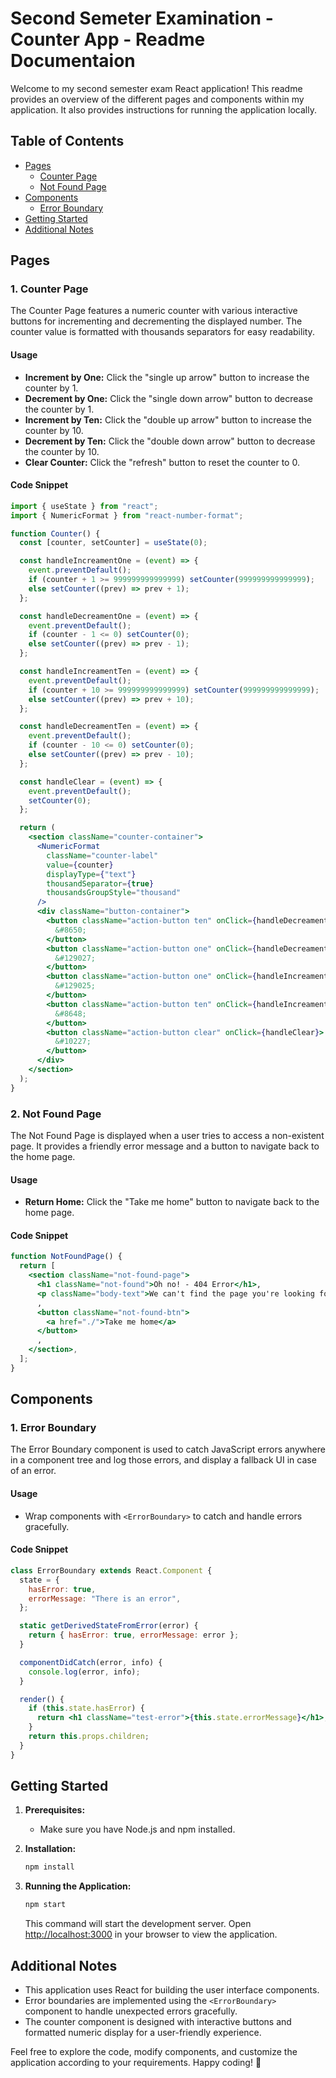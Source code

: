 # Second Semeter Examination - Counter App - Readme Documentaion

Welcome to my second semester exam React application! This readme provides an overview of the different pages and components within my application. It also provides instructions for running the application locally.

## Table of Contents
- [Pages](#pages)
  - [Counter Page](#counter-page)
  - [Not Found Page](#not-found-page)
- [Components](#components)
  - [Error Boundary](#error-boundary)
- [Getting Started](#getting-started)
- [Additional Notes](#additional-notes)

## Pages

### 1. **Counter Page**

The Counter Page features a numeric counter with various interactive buttons for incrementing and decrementing the displayed number. The counter value is formatted with thousands separators for easy readability.

#### Usage

- **Increment by One:** Click the "single up arrow" button to increase the counter by 1.
- **Decrement by One:** Click the "single down arrow" button to decrease the counter by 1.
- **Increment by Ten:** Click the "double up arrow" button to increase the counter by 10.
- **Decrement by Ten:** Click the "double down arrow" button to decrease the counter by 10.
- **Clear Counter:** Click the "refresh" button to reset the counter to 0.

#### Code Snippet

```jsx
import { useState } from "react";
import { NumericFormat } from "react-number-format";

function Counter() {
  const [counter, setCounter] = useState(0);

  const handleIncreamentOne = (event) => {
    event.preventDefault();
    if (counter + 1 >= 999999999999999) setCounter(999999999999999);
    else setCounter((prev) => prev + 1);
  };

  const handleDecreamentOne = (event) => {
    event.preventDefault();
    if (counter - 1 <= 0) setCounter(0);
    else setCounter((prev) => prev - 1);
  };

  const handleIncreamentTen = (event) => {
    event.preventDefault();
    if (counter + 10 >= 999999999999999) setCounter(999999999999999);
    else setCounter((prev) => prev + 10);
  };

  const handleDecreamentTen = (event) => {
    event.preventDefault();
    if (counter - 10 <= 0) setCounter(0);
    else setCounter((prev) => prev - 10);
  };

  const handleClear = (event) => {
    event.preventDefault();
    setCounter(0);
  };

  return (
    <section className="counter-container">
      <NumericFormat
        className="counter-label"
        value={counter}
        displayType={"text"}
        thousandSeparator={true}
        thousandsGroupStyle="thousand"
      />
      <div className="button-container">
        <button className="action-button ten" onClick={handleDecreamentTen}>
          &#8650;
        </button>
        <button className="action-button one" onClick={handleDecreamentOne}>
          &#129027;
        </button>
        <button className="action-button one" onClick={handleIncreamentOne}>
          &#129025;
        </button>
        <button className="action-button ten" onClick={handleIncreamentTen}>
          &#8648;
        </button>
        <button className="action-button clear" onClick={handleClear}>
          &#10227;
        </button>
      </div>
    </section>
  );
}
```

### 2. **Not Found Page**

The Not Found Page is displayed when a user tries to access a non-existent page. It provides a friendly error message and a button to navigate back to the home page.

#### Usage

- **Return Home:** Click the "Take me home" button to navigate back to the home page.

#### Code Snippet

```jsx
function NotFoundPage() {
  return [
    <section className="not-found-page">
      <h1 className="not-found">Oh no! - 404 Error</h1>,
      <p className="body-text">We can't find the page you're looking for 😪.</p>
      ,
      <button className="not-found-btn">
        <a href="./">Take me home</a>
      </button>
      ,
    </section>,
  ];
}
```

## Components

### 1. **Error Boundary**

The Error Boundary component is used to catch JavaScript errors anywhere in a component tree and log those errors, and display a fallback UI in case of an error.

#### Usage

- Wrap components with `<ErrorBoundary>` to catch and handle errors gracefully.

#### Code Snippet

```jsx
class ErrorBoundary extends React.Component {
  state = {
    hasError: true,
    errorMessage: "There is an error",
  };

  static getDerivedStateFromError(error) {
    return { hasError: true, errorMessage: error };
  }

  componentDidCatch(error, info) {
    console.log(error, info);
  }

  render() {
    if (this.state.hasError) {
      return <h1 className="test-error">{this.state.errorMessage}</h1>;
    }
    return this.props.children;
  }
}
```

## Getting Started

1. **Prerequisites:**
   - Make sure you have Node.js and npm installed.
  
2. **Installation:**
   ```bash
   npm install
   ```

3. **Running the Application:**
   ```bash
   npm start
   ```

   This command will start the development server. Open [http://localhost:3000](http://localhost:3000) in your browser to view the application.

## Additional Notes

- This application uses React for building the user interface components.
- Error boundaries are implemented using the `<ErrorBoundary>` component to handle unexpected errors gracefully.
- The counter component is designed with interactive buttons and formatted numeric display for a user-friendly experience.

Feel free to explore the code, modify components, and customize the application according to your requirements. Happy coding! 🚀